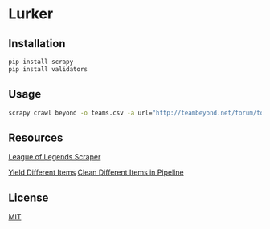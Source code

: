 # Lurker

## Installation

```bash
pip install scrapy
pip install validators
```

## Usage

```bash
scrapy crawl beyond -o teams.csv -a url="http://teambeyond.net/forum/tournaments/standings/160-astronauts-2000-rocket-league-3v3-1126-700pm-est/"
```

## Resources

[League of Legends Scraper](https://medium.com/datadriveninvestor/how-i-created-a-league-of-legends-high-elo-database-using-scrapy-3becdee8f385)


[Yield Different Items](https://stackoverflow.com/questions/39227277/can-scrapy-yield-different-kinds-of-items)
[Clean Different Items in Pipeline](https://stackoverflow.com/questions/32743469/scrapy-python-multiple-item-classes-in-one-pipeline)

## License

[MIT](https://choosealicense.com/licenses/mit/)